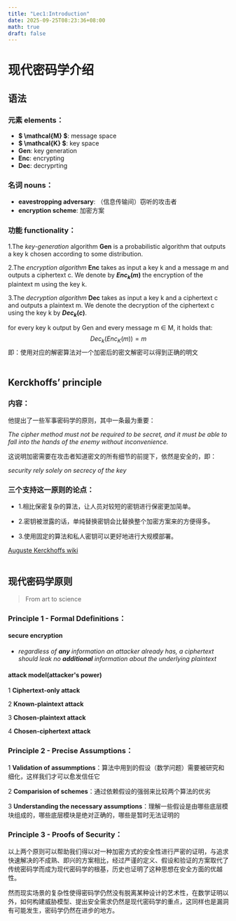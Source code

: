 ```yaml
---
title: "Lec1:Introduction"
date: 2025-09-25T08:23:36+08:00
math: true
draft: false
---
```


# 现代密码学介绍<br>

## 语法<br>

### 元素 elements：

- **$ \mathcal{M} $**: message space
- **$ \mathcal{K} $**: key space
- **Gen**: key generation
- **Enc**: encrypting
- **Dec**: decryprting

### 名词 nouns：

- **eavestropping adversary**: （信息传输间）窃听的攻击者
- **encryption scheme**: 加密方案


### 功能 functionality：

1.The *key-generation* algorithm **Gen** is a probabilistic algorithm that outputs a key k chosen according to some distribution.

2.The *encryption algorithm* **Enc** takes as input a key k and a message m and outputs a ciphertext c. We denote by **$Enc_k(m)$** the encryption of the plaintext m using the key k.

3.The *decryption algorithm* **Dec** takes as input a key k and a ciphertext c and outputs a plaintext m. We denote the decryption of the ciphertext c using the key k by **$Dec_k(c)$**.

for every key k output by Gen and every message m ∈ M, it holds that:
$$
Dec_k(Enc_K(m))=m
$$
即：使用对应的解密算法对一个加密后的密文解密可以得到正确的明文
<br><br>

## Kerckhoffs’ principle

### 内容：

他提出了一些军事密码学的原则，其中一条最为重要：

*The cipher method must not be required to be secret, and it must be able to fall into the hands of the enemy without inconvenience.*

这说明加密需要在攻击者知道密文的所有细节的前提下，依然是安全的，即：

*security rely solely on secrecy of the key*

### 三个支持这一原则的论点：

- 1.相比保密复杂的算法，让人员对较短的密钥进行保密更加简单。

- 2.密钥被泄露的话，单纯替换密钥会比替换整个加密方案来的方便得多。

- 3.使用固定的算法和私人密钥可以更好地进行大规模部署。

[Auguste Kerckhoffs wiki](https://en.wikipedia.org/wiki/Auguste_Kerckhoffs)
<br><br>

## 现代密码学原则
>From art to science

### Principle 1 - Formal Ddefinitions：


#### secure encryption

- *regardless of **any** information an attacker already has, a ciphertext should leak no **additional** information about the underlying plaintext*

#### attack model(attacker's power)

1 **Ciphertext-only attack**

2 **Known-plaintext attack**

3 **Chosen-plaintext attack**

4 **Chosen-ciphertext attack**


### Principle 2 - Precise Assumptions：

1 **Validation of assummptions**：算法中用到的假设（数学问题）需要被研究和细化，这样我们才可以愈发信任它

2 **Comparision of schemes**：通过依赖假设的强弱来比较两个算法的优劣

3 **Understanding the necessary assumptions**：理解一些假设是由哪些底层模块组成的，哪些底层模块是绝对正确的，哪些是暂时无法证明的


### Principle 3 - Proofs of Security：

  以上两个原则可以帮助我们得以对一种加密方式的安全性进行严密的证明，与追求快速解决的不成熟、即兴的方案相比，经过严谨的定义、假设和验证的方案取代了传统密码学而成为现代密码学的根基，历史也证明了这种思想在安全方面的优越性。

   然而现实场景的复杂性使得密码学仍然没有脱离某种设计的艺术性，在数学证明以外，如何构建威胁模型、提出安全需求仍然是现代密码学的重点，这同样也是漏洞有可能发生，密码学仍然在进步的地方。














